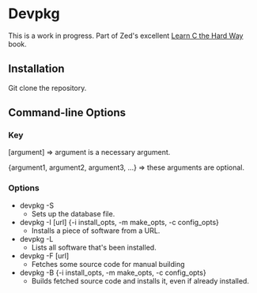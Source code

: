 # Devpkg
This is a work in progress. Part of Zed's excellent [Learn C the Hard Way](http://c.learncodethehardway.org/book/ex26.html) book.

## Installation
Git clone the repository.

## Command-line Options

### Key
[argument] => argument is a necessary argument.

{argument1, argument2, argument3, ...} => these arguments are optional.

### Options
- devpkg -S
  - Sets up the database file.
- devpkg -I [url] {-i install\_opts, -m make\_opts, -c config\_opts}
  - Installs a piece of software from a URL.
- devpkg -L
  - Lists all software that's been installed.
- devpkg -F [url]
  - Fetches some source code for manual building
- devpkg -B {-i install\_opts, -m make\_opts, -c config\_opts}
  - Builds fetched source code and installs it, even if already installed.
